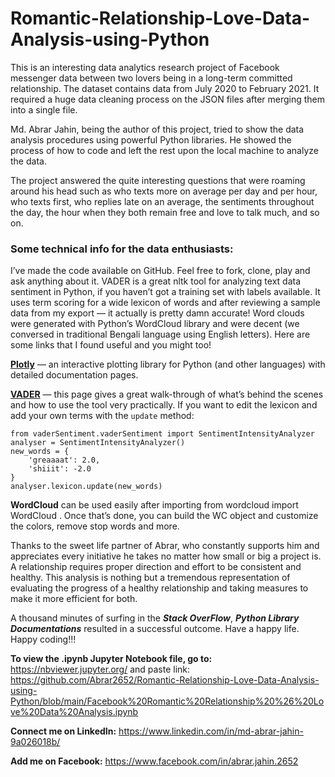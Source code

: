 # Romantic-Relationship-Love-Data-Analysis-using-Python
This is an interesting data analytics research project of Facebook messenger data between two lovers being in a long-term committed relationship. The dataset contains data from July 2020 to February 2021. It required a huge data cleaning process on the JSON files after merging them into a single file. 

Md. Abrar Jahin, being the author of this project, tried to show the data analysis procedures using powerful Python libraries. He showed the process of how to code and left the rest upon the local machine to analyze the data. 

The project answered the quite interesting questions that were roaming around his head such as who texts more on average per day and per hour, who texts first, who replies late on an average, the sentiments throughout the day, the hour when they both remain free and love to talk much, and so on. 

### Some technical info for the data enthusiasts:
I’ve made the code available on GitHub. Feel free to fork, clone, play and ask anything about it.
VADER is a great nltk tool for analyzing text data sentiment in Python, if you haven’t got a training set with labels available. It uses term scoring for a wide lexicon of words and after reviewing a sample data from my export — it actually is pretty damn accurate!
Word clouds were generated with Python’s WordCloud library and were decent (we conversed in traditional Bengali language using English letters).
Here are some links that I found useful and you might too!

**[Plotly](https://plot.ly/python/getting-started/)** —  an interactive plotting library for Python (and other languages) with detailed documentation pages.

**[VADER](http://t-redactyl.io/blog/2017/04/using-vader-to-handle-sentiment-analysis-with-social-media-text.html)** — this page gives a great walk-through of what’s behind the scenes and how to use the tool very practically. If you want to edit the lexicon and add your own terms with the `update` method:

```
from vaderSentiment.vaderSentiment import SentimentIntensityAnalyzer
analyser = SentimentIntensityAnalyzer()
new_words = {
    'greaaaat': 2.0,
    'shiiit': -2.0
}
analyser.lexicon.update(new_words)

```

**WordCloud** can be used easily after importing from wordcloud import WordCloud . Once that’s done, you can build the WC object and customize the colors, remove stop words and more.

Thanks to the sweet life partner of Abrar, who constantly supports him and appreciates every initiative he takes no matter how small or big a project is. A relationship requires proper direction and effort to be consistent and healthy. This analysis is nothing but a tremendous representation of evaluating the progress of a healthy relationship and taking measures to make it more efficient for both.

A thousand minutes of surfing in the ***Stack OverFlow***, ***Python Library Documentations*** resulted in a successful outcome. Have a happy life. Happy coding!!!

**To view the .ipynb Jupyter Notebook file, go to:**
https://nbviewer.jupyter.org/
and paste link: https://github.com/Abrar2652/Romantic-Relationship-Love-Data-Analysis-using-Python/blob/main/Facebook%20Romantic%20Relationship%20%26%20Love%20Data%20Analysis.ipynb

**Connect me on LinkedIn:**
https://www.linkedin.com/in/md-abrar-jahin-9a026018b/


**Add me on Facebook:**
https://www.facebook.com/in/abrar.jahin.2652
